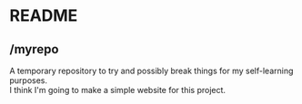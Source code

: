# README

## /myrepo
A temporary repository to try and possibly break things for my self-learning purposes.<br>
I think I'm going to make a simple website for this project.
